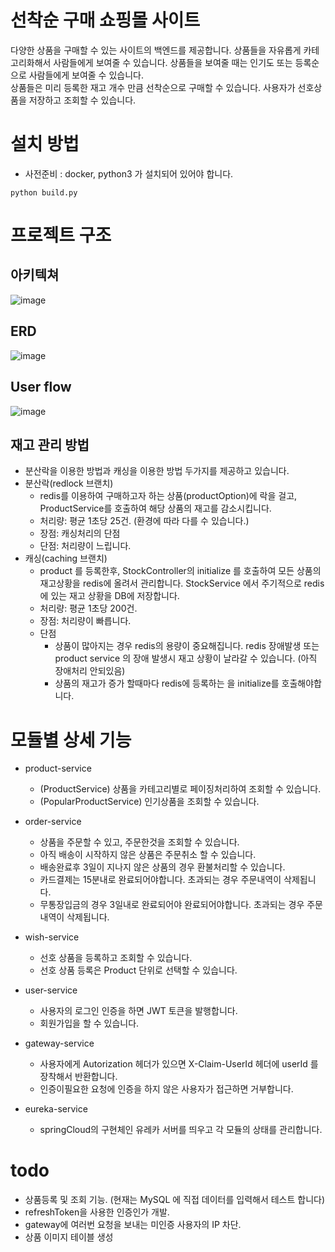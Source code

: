 # 선착순 구매 쇼핑몰 사이트
다양한 상품을 구매할 수 있는 사이트의 백엔드를 제공합니다. 
상품들을 자유롭게 카테고리화해서 사람들에게 보여줄 수 있습니다.
상품들을 보여줄 때는 인기도 또는 등록순으로 사람들에게 보여줄 수 있습니다.  
상품들은 미리 등록한 재고 개수 만큼 선착순으로 구매할 수 있습니다.
사용자가 선호상품을 저장하고 조회할 수 있습니다. 

# 설치 방법
- 사전준비 : docker, python3 가 설치되어 있어야 합니다. 

```
python build.py
```

# 프로젝트 구조

## 아키텍쳐
![image](https://github.com/user-attachments/assets/8deab6ff-4543-4eb7-9223-6520e447b13d)

## ERD
![image](https://github.com/user-attachments/assets/5766e5a4-1ff6-42d1-9696-de697ead7c6b)

## User flow
![image](https://github.com/user-attachments/assets/be04aaba-0834-4674-b020-c57df76a9563)


## 재고 관리 방법
- 분산락을 이용한 방법과 캐싱을 이용한 방법 두가지를 제공하고 있습니다.
- 분산락(redlock 브랜치)
    * redis를 이용하여 구매하고자 하는 상품(productOption)에 락을 걸고, ProductService를 호출하여 해당 상품의 재고를 감소시킵니다.
    * 처리량: 평균 1초당 25건. (환경에 따라 다를 수 있습니다.)
    * 장점: 캐싱처리의 단점
    * 단점: 처리량이 느립니다. 
- 캐싱(caching 브랜치)
    * product 를 등록한후, StockController의 initialize 를 호출하여 모든 상품의 재고상황을 redis에 올려서 관리합니다. StockService 에서 주기적으로 redis에 있는 재고 상황을 DB에 저장합니다.
    * 처리량: 평균 1초당 200건.
    * 장점: 처리량이 빠릅니다.
    * 단점
      * 상품이 많아지는 경우 redis의 용량이 중요해집니다. redis 장애발생 또는 product service 의 장애 발생시 재고 상황이 날라갈 수 있습니다. (아직 장애처리 안되있음)
      * 상품의 재고가 증가 할때마다 redis에 등록하는 을 initialize를 호출해야합니다.

# 모듈별 상세 기능
- product-service
  * (ProductService) 상품을 카테고리별로 페이징처리하여 조회할 수 있습니다. 
  * (PopularProductService) 인기상품을 조회할 수 있습니다.
 
- order-service
  * 상품을 주문할 수 있고, 주문한것을 조회할 수 있습니다.
  * 아직 배송이 시작하지 않은 상품은 주문취소 할 수 있습니다.
  * 배송완료후 3일이 지나지 않은 상품의 경우 환불처리할 수 있습니다.
  * 카드결제는 15분내로 완료되어야합니다. 초과되는 경우 주문내역이 삭제됩니다.
  * 무통장입금의 경우 3일내로 완료되어야 완료되어야합니다. 초과되는 경우 주문내역이 삭제됩니다.
 
- wish-service
   * 선호 상품을 등록하고 조회할 수 있습니다.
   * 선호 상품 등록은 Product 단위로 선택할 수 있습니다.

- user-service
   * 사용자의 로그인 인증을 하면 JWT 토큰을 발행합니다.
   * 회원가입을 할 수 있습니다.
 
- gateway-service
   * 사용자에게 Autorization 헤더가 있으면 X-Claim-UserId 헤더에 userId 를 장착해서 반환합니다.
   * 인증이필요한 요청에 인증을 하지 않은 사용자가 접근하면 거부합니다.
 
- eureka-service
  * springCloud의 구현체인 유레카 서버를 띄우고 각 모듈의 상태를 관리합니다.
 
# todo
- 상품등록 및 조회 기능. (현재는 MySQL 에 직접 데이터를 입력해서 테스트 합니다)
- refreshToken을 사용한 인증인가 개발.
- gateway에 여러번 요청을 보내는 미인증 사용자의 IP 차단.
- 상품 이미지 테이블 생성
